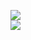 [![](https://img.shields.io/badge/Made%20With-Github%20Spray-lightgrey.svg?style=for-the-badge&logo=github)](https://github.com/Annihil/github-spray#6018)  
[![](https://i.imgur.com/2DrTn0Z.gif)](https://github.com/Annihil/github-spray)